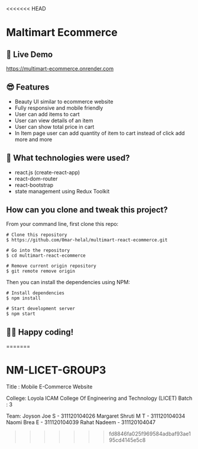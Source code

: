 <<<<<<< HEAD
# Maltimart Ecommerce

## 📌 Live Demo
https://multimart-ecommerce.onrender.com

## 😎 Features

- Beauty UI similar to ecommerce website
- Fully responsive and mobile friendly
- User can add items to cart
- User can view details of an item
- User can show total price in cart
- In Item page user can add quantity of item to cart instead of click add more and more 

## 🚀 What technologies were used?

- react.js (create-react-app)
- react-dom-router
- react-bootstrap
- state management using Redux Toolkit

## How can you clone and tweak this project?

From your command line, first clone this repo:

```
# Clone this repository
$ https://github.com/0mar-helal/multimart-react-ecommerce.git

# Go into the repository
$ cd multimart-react-ecommerce

# Remove current origin repository
$ git remote remove origin

```

Then you can install the dependencies using NPM:

```
# Install dependencies
$ npm install

# Start development server
$ npm start
```
👨‍💻 Happy coding!
---
=======
# NM-LICET-GROUP3

 Title  : Mobile E-Commerce Website

 College: Loyola ICAM College Of Engineering and Technology (LICET)
 Batch  : 3

 Team:
 Joyson Joe S - 311120104026
 Margaret Shruti M T - 311120104034
 Naomi Brea E - 311120104039
 Rahat Nadeem - 311120104047
>>>>>>> fd8846fa025f969584adbaf93ae195cd4145e5c8
